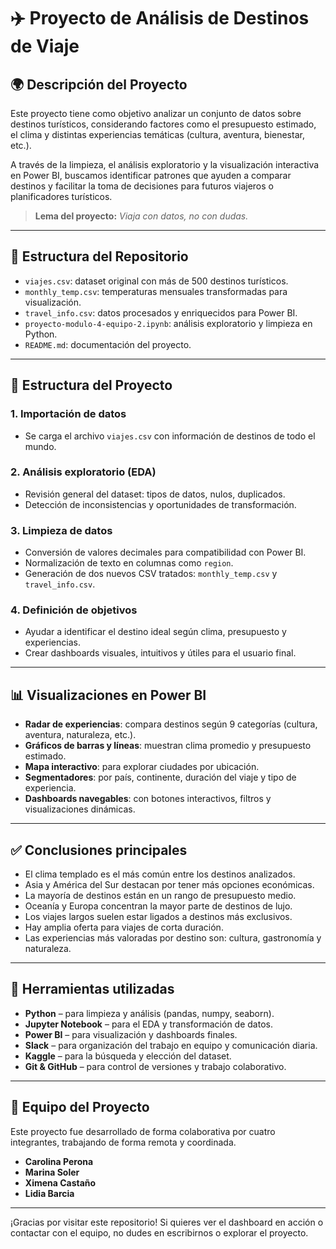 # ✈️ Proyecto de Análisis de Destinos de Viaje

## 🌍 Descripción del Proyecto

Este proyecto tiene como objetivo analizar un conjunto de datos sobre destinos turísticos, considerando factores como el presupuesto estimado, el clima y distintas experiencias temáticas (cultura, aventura, bienestar, etc.).

A través de la limpieza, el análisis exploratorio y la visualización interactiva en Power BI, buscamos identificar patrones que ayuden a comparar destinos y facilitar la toma de decisiones para futuros viajeros o planificadores turísticos.

> **Lema del proyecto:** *Viaja con datos, no con dudas.*

---

## 📁 Estructura del Repositorio

- `viajes.csv`: dataset original con más de 500 destinos turísticos.
- `monthly_temp.csv`: temperaturas mensuales transformadas para visualización.
- `travel_info.csv`: datos procesados y enriquecidos para Power BI.
- `proyecto-modulo-4-equipo-2.ipynb`: análisis exploratorio y limpieza en Python.
- `README.md`: documentación del proyecto.

---

## 🔄 Estructura del Proyecto

### 1. Importación de datos
- Se carga el archivo `viajes.csv` con información de destinos de todo el mundo.

### 2. Análisis exploratorio (EDA)
- Revisión general del dataset: tipos de datos, nulos, duplicados.
- Detección de inconsistencias y oportunidades de transformación.

### 3. Limpieza de datos
- Conversión de valores decimales para compatibilidad con Power BI.
- Normalización de texto en columnas como `region`.
- Generación de dos nuevos CSV tratados: `monthly_temp.csv` y `travel_info.csv`.

### 4. Definición de objetivos
- Ayudar a identificar el destino ideal según clima, presupuesto y experiencias.
- Crear dashboards visuales, intuitivos y útiles para el usuario final.

---

## 📊 Visualizaciones en Power BI

- **Radar de experiencias**: compara destinos según 9 categorías (cultura, aventura, naturaleza, etc.).
- **Gráficos de barras y líneas**: muestran clima promedio y presupuesto estimado.
- **Mapa interactivo**: para explorar ciudades por ubicación.
- **Segmentadores**: por país, continente, duración del viaje y tipo de experiencia.
- **Dashboards navegables**: con botones interactivos, filtros y visualizaciones dinámicas.

---

## ✅ Conclusiones principales

- El clima templado es el más común entre los destinos analizados.
- Asia y América del Sur destacan por tener más opciones económicas.
- La mayoría de destinos están en un rango de presupuesto medio.
- Oceanía y Europa concentran la mayor parte de destinos de lujo.
- Los viajes largos suelen estar ligados a destinos más exclusivos.
- Hay amplia oferta para viajes de corta duración.
- Las experiencias más valoradas por destino son: cultura, gastronomía y naturaleza.

---

## 🧪 Herramientas utilizadas

- **Python** – para limpieza y análisis (pandas, numpy, seaborn).
- **Jupyter Notebook** – para el EDA y transformación de datos.
- **Power BI** – para visualización y dashboards finales.
- **Slack** – para organización del trabajo en equipo y comunicación diaria.
- **Kaggle** – para la búsqueda y elección del dataset.
- **Git & GitHub** – para control de versiones y trabajo colaborativo.

---

## 👭 Equipo del Proyecto

Este proyecto fue desarrollado de forma colaborativa por cuatro integrantes, trabajando de forma remota y coordinada.

- **Carolina Perona**
- **Marina Soler** 
- **Ximena Castaño**
- **Lidia Barcia**

---

¡Gracias por visitar este repositorio! Si quieres ver el dashboard en acción o contactar con el equipo, no dudes en escribirnos o explorar el proyecto.
